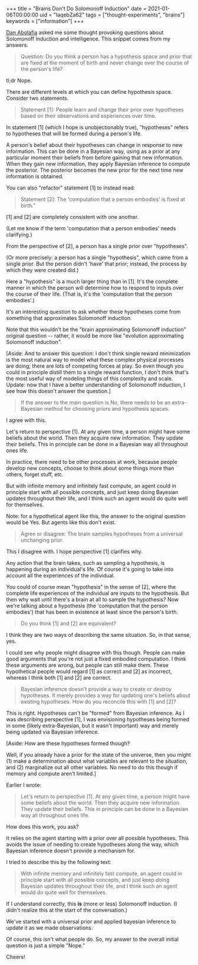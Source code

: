 +++
title = "Brains Don't Do Solomonoff Induction"
date = 2021-01-06T00:00:00
uid = "IaqebZa62"
tags = ["thought-experiments", "brains"]
keywords = ["information"]
+++

[Dan Abolafia](http://zhat.io/) asked me some thought provoking questions about Solomonoff Induction and intelligence. This snippet comes from my answers.

> Question: Do you think a person has a hypothesis space and prior that are fixed at the moment of birth and never change over the course of the person's life?

tl;dr Nope.

There are different levels at which you can define hypothesis space. Consider two statements.

> Statement [1]: People learn and change their prior over hypotheses based on their observations and experiences over time.

In statement [1] (which I hope is unobjectionably true), "hypotheses" refers to hypotheses that will be formed during a person's life.

A person's belief about their hypotheses can change in response to new information. This can be done in a Bayesian way, using as a prior at any particular moment their beliefs from before gaining that new information. When they gain new information, they apply Bayesian inference to compute the posterior. The posterior becomes the new prior for the next time new information is obtained.

You can also "refactor" statement [1] to instead read:

> Statement [2]: The 'computation that a person embodies' is fixed at birth."

[1] and [2] are completely consistent with one another.

(Let me know if the term 'computation that a person embodies' needs clarifying.)

From the perspective of [2], a person has a single prior over "hypotheses".

(Or more precisely: a person has a single "hypothesis", which came from a single prior. But the person didn't 'have' that prior; instead, the process by which they were created did.)

Here a "hypothesis" is a much larger thing than in [1]. It's the complete manner in which the person will determine how to respond to inputs over the course of their life. (That is, it's the 'computation that the person embodies'.)

It's an interesting question to ask whether these hypotheses come from something that approximates Solomonoff induction.

Note that this wouldn't be the "brain approximating Solomonoff induction" original question -- rather, it would be more like "evolution approximating Solomonoff induction".

[Aside: And to answer this question: I don't think single reward minimization is the most natural way to model what these complex physical processes are doing; there are lots of competing forces at play. So even though you could in principle distill them to a single reward function, I don't think that's the most useful way of modeling things of this complexity and scale. Update: now that I have a better understanding of Solomonoff induction, I see how this doesn't answer the question.]

> If the answer to the main question is No, there needs to be an extra-Bayesian method for choosing priors and hypothesis spaces.

I agree with this.

Let's return to perspective [1]. At any given time, a person might have some beliefs about the world. Then they acquire new information. They update their beliefs. This in principle can be done in a Bayesian way all throughout ones life.

In practice, there need to be other processes at work, because people develop new concepts, choose to think about some things more than others, forget stuff, etc.

But with infinite memory and infinitely fast compute, an agent could in principle start with all possible concepts, and just keep doing Bayesian updates throughout their life, and I think such an agent would do quite well for themselves.

Note: for a hypothetical agent like this, the answer to the original question would be Yes. But agents like this don't exist.

> Agree or disagree: The brain samples hypotheses from a universal unchanging prior.

This I disagree with. I hope perspective [1] clarifies why.

Any action that the brain takes, such as sampling a hypothesis, is happening during an individual's life. Of course it's going to take into account all the experiences of the individual.

You could of course mean "hypothesis" in the sense of [2], where the complete life experiences of the individual are inputs to the hypothesis. But then why wait until there's a brain at all to sample the hypothesis? Now we're talking about a hypothesis (the 'computation that the person embodies') that has been in existence at least since the person's birth.

> Do you think [1] and [2] are equivalent?

I think they are two ways of describing the same situation. So, in that sense, yes.

I could see why people might disagree with this though. People can make good arguments that you're not just a fixed embodied computation. I think these arguments are wrong, but people can still make them. These hypothetical people would regard [1] as correct and [2] as incorrect, whereas I think both [1] and [2] are correct.

> Bayesian inference doesn't provide a way to create or destroy hypotheses. It merely provides a way for updating one's beliefs about existing hypotheses. How do you reconcile this with [1] and [2]?

This is right. Hypotheses can't be "formed" from Bayesian inference. As I was describing perspective [1], I was envisioning hypotheses being formed in some (likely extra-Bayesian, but it wasn't important) way and merely being updated via Bayesian inference.

[Aside: How are these hypotheses formed though?

Well, if you already have a prior for the state of the universe, then you might (1) make a determination about what variables are relevant to the situation, and (2) marginalize out all other variables. No need to do this though if memory and compute aren't limited.]

Earlier I wrote:

> Let's return to perspective [1]. At any given time, a person might have some beliefs about the world. Then they acquire new information. They update their beliefs. This in principle can be done in a Bayesian way all throughout ones life.

How does this work, you ask?

It relies on the agent starting with a prior over all possible hypotheses. This avoids the issue of needing to create hypotheses along the way, which Bayesian inference doesn't provide a mechanism for.

I tried to describe this by the following text:

> With infinite memory and infinitely fast compute, an agent could in principle start with all possible concepts, and just keep doing Bayesian updates throughout their life, and I think such an agent would do quite well for themselves.

If I understand correctly, this __is__ (more or less) Solomonoff induction. (I didn't realize this at the start of the conversation.)

We've started with a universal prior and applied bayesian inference to update it as we made observations.

Of course, this isn't what people do. So, my answer to the overall initial question is just a simple "Nope."

Cheers!
